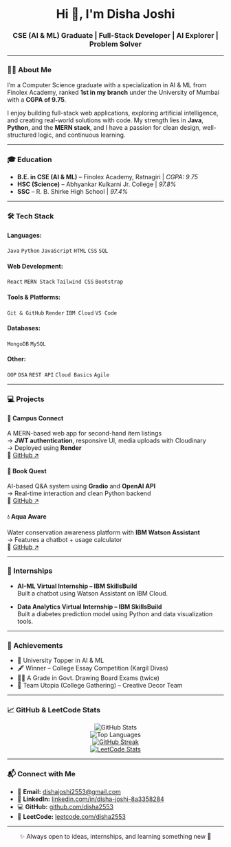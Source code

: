 <h1 align="center">Hi 👋, I'm Disha Joshi</h1>
<h3 align="center">CSE (AI & ML) Graduate | Full-Stack Developer | AI Explorer | Problem Solver</h3>

---

### 👩‍💻 About Me

I’m a Computer Science graduate with a specialization in AI & ML from Finolex Academy, ranked **1st in my branch** under the University of Mumbai with a **CGPA of 9.75**.  

I enjoy building full-stack web applications, exploring artificial intelligence, and creating real-world solutions with code. My strength lies in **Java**, **Python**, and the **MERN stack**, and I have a passion for clean design, well-structured logic, and continuous learning.  

---

### 🎓 Education

- **B.E. in CSE (AI & ML)** – Finolex Academy, Ratnagiri | *CGPA: 9.75*  
- **HSC (Science)** – Abhyankar Kulkarni Jr. College | *97.8%*  
- **SSC** – R. B. Shirke High School | *97.4%*

---

### 🛠️ Tech Stack

#### Languages:
`Java` `Python` `JavaScript` `HTML` `CSS` `SQL`

#### Web Development:
`React` `MERN Stack` `Tailwind CSS` `Bootstrap`

#### Tools & Platforms:
`Git & GitHub` `Render` `IBM Cloud` `VS Code`

#### Databases:
`MongoDB` `MySQL`

#### Other:
`OOP` `DSA` `REST API` `Cloud Basics` `Agile`

---

### 💻 Projects

#### 📱 Campus Connect  
A MERN-based web app for second-hand item listings  
→ **JWT authentication**, responsive UI, media uploads with Cloudinary  
→ Deployed using **Render**  
🔗 [GitHub ↗](https://github.com/disha2553/Campus-Connect)

#### 📖 Book Quest  
AI-based Q&A system using **Gradio** and **OpenAI API**  
→ Real-time interaction and clean Python backend  
🔗 [GitHub ↗](https://github.com/disha2553/Book-Quest)

#### 💧 Aqua Aware  
Water conservation awareness platform with **IBM Watson Assistant**  
→ Features a chatbot + usage calculator  
🔗 [GitHub ↗](https://github.com/disha2553/AquaAware)

---

### 💼 Internships

- **AI-ML Virtual Internship – IBM SkillsBuild**  
  Built a chatbot using Watson Assistant on IBM Cloud.

- **Data Analytics Virtual Internship – IBM SkillsBuild**  
  Built a diabetes prediction model using Python and data visualization tools.

---

### 🏅 Achievements

- 🥇 University Topper in AI & ML  
- 🖋️ Winner – College Essay Competition (Kargil Divas)  
- 🧑‍🎨 A Grade in Govt. Drawing Board Exams (twice)  
- 🎨 Team Utopia (College Gathering) – Creative Decor Team

---

### 📈 GitHub & LeetCode Stats

<div align="center">

![GitHub Stats](https://github-readme-stats.vercel.app/api?username=disha2553&show_icons=true&theme=radical)  
![Top Languages](https://github-readme-stats.vercel.app/api/top-langs/?username=disha2553&layout=compact&theme=radical)  
[![GitHub Streak](https://streak-stats.demolab.com?user=disha2553&theme=radical)](https://git.io/streak-stats)  
[![LeetCode Stats](https://leetcard.jacoblin.cool/disha2553?theme=dark&font=Fira%20Code&ext=heatmap)](https://leetcode.com/disha2553/)

</div>

---

### 📬 Connect with Me

- 📧 **Email:** dishajoshi2553@gmail.com  
- 🔗 **LinkedIn:** [linkedin.com/in/disha-joshi-8a3358284](https://www.linkedin.com/in/disha-joshi-8a3358284)  
- 💻 **GitHub:** [github.com/disha2553](https://github.com/disha2553)  
- 🧠 **LeetCode:** [leetcode.com/disha2553](https://leetcode.com/disha2553)

---

<div align="center">✨ Always open to ideas, internships, and learning something new 🌱</div>

<!--
**disha2553/disha2553** is a ✨ _special_ ✨ repository because its `README.md` (this file) appears on your GitHub profile.

Here are some ideas to get you started:

- 🔭 I’m currently working on ...
- 🌱 I’m currently learning ...
- 👯 I’m looking to collaborate on ...
- 🤔 I’m looking for help with ...
- 💬 Ask me about ...
- 📫 How to reach me: ...
- 😄 Pronouns: ...
- ⚡ Fun fact: ...
-->
